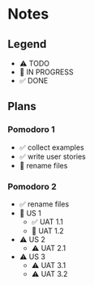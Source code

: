 # Notes

## Legend

- ⚠ TODO
- 🚧 IN PROGRESS
- ✅ DONE

## Plans

### Pomodoro 1

- ✅ collect examples
- ✅ write user stories
- 🚧 rename files

### Pomodoro 2

- ✅ rename files
- 🚧 US 1
  - ✅ UAT 1.1
  - 🚧 UAT 1.2
- ⚠ US 2
  - ⚠ UAT 2.1
- ⚠ US 3
  - ⚠ UAT 3.1
  - ⚠ UAT 3.2
